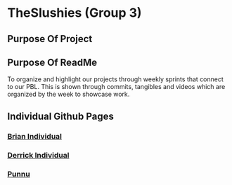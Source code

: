 # TheSlushies (Group 3)

## Purpose Of Project

## Purpose Of ReadMe
To organize and highlight our projects through weekly sprints that connect to our PBL. This is shown through commits, tangibles and videos which are organized by the week to showcase work.

## Individual Github Pages
### [Brian Individual](https://github.com/BrianZhang2016/Brian-Individual)
### [Derrick Individual](https://github.com/Pitsco/derrick_individual)
### [Punnu](https://github.com/PunarvasuS/DataStructures)
